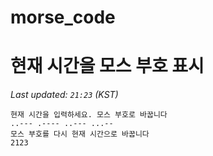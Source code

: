 # morse_code
# 현재 시간을 모스 부호 표시
<!-- MORSE_TIME_START -->
_Last updated: `21:23` (KST)_

```
현재 시간을 입력하세요. 모스 부호로 바꿉니다
..--- .---- ..--- ...--
모스 부호를 다시 현재 시간으로 바꿉니다
2123
```
<!-- MORSE_TIME_END -->
